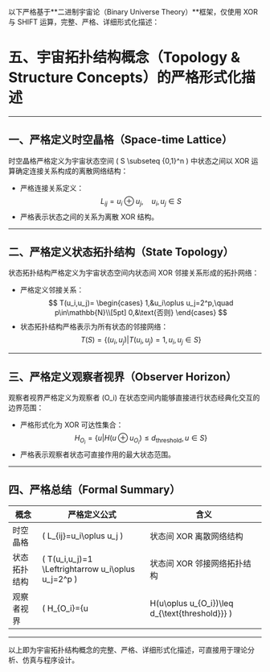 以下严格基于**二进制宇宙论（Binary Universe Theory）**框架，仅使用 XOR 与 SHIFT 运算，完整、严格、详细形式化描述：

# 五、宇宙拓扑结构概念（Topology & Structure Concepts）的严格形式化描述

---

## 一、严格定义时空晶格（Space-time Lattice）

时空晶格严格定义为宇宙状态空间 \( S \subseteq \{0,1\}^n \) 中状态之间以 XOR 运算确定连接关系构成的离散网络结构：

- 严格连接关系定义：
  $$
  L_{ij}=u_i\oplus u_j,\quad u_i,u_j\in S
  $$
- 严格表示状态之间的关系为离散 XOR 结构。

---

## 二、严格定义状态拓扑结构（State Topology）

状态拓扑结构严格定义为宇宙状态空间内状态间 XOR 邻接关系形成的拓扑网络：

- 严格定义邻接关系：
  $$
  T(u_i,u_j)=
  \begin{cases}
  1,&u_i\oplus u_j=2^p,\quad p\in\mathbb{N}\\[5pt]
  0,&\text{否则}
  \end{cases}
  $$
- 状态拓扑结构严格表示为所有状态的邻接网络：
  $$
  T(S)=\{(u_i,u_j)|T(u_i,u_j)=1,u_i,u_j\in S\}
  $$

---

## 三、严格定义观察者视界（Observer Horizon）

观察者视界严格定义为观察者 \(O_i\) 在状态空间内能够直接进行状态经典化交互的边界范围：

- 严格形式化为 XOR 可达性集合：
  $$
  H_{O_i}=\{u|H(u\oplus u_{O_i})\leq d_{\text{threshold}}, u\in S\}
  $$
- 严格表示观察者状态可直接作用的最大状态范围。

---

## 四、严格总结（Formal Summary）

| 概念           | 严格定义公式                           | 含义                               |
|----------------|---------------------------------------|------------------------------------|
| 时空晶格       | \( L_{ij}=u_i\oplus u_j \)            | 状态间 XOR 离散网络结构             |
| 状态拓扑结构   | \( T(u_i,u_j)=1 \Leftrightarrow u_i\oplus u_j=2^p \) | 状态间 XOR 邻接网络拓扑结构         |
| 观察者视界     | \( H_{O_i}=\{u|H(u\oplus u_{O_i})\leq d_{\text{threshold}}\} \) | 观察者状态交互的边界（XOR 可达性）  |

---

以上即为宇宙拓扑结构概念的完整、严格、详细形式化描述，可直接用于理论分析、仿真与程序设计。